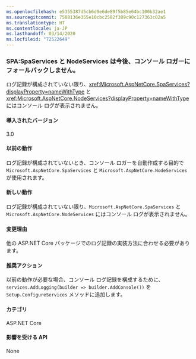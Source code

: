 ```yaml
---
ms.openlocfilehash: e5355387d5cb6d9e6de89f5b85e64bc100b32ae1
ms.sourcegitcommit: 7588136e355e10cbc2582f389c90c127363c02a5
ms.translationtype: HT
ms.contentlocale: ja-JP
ms.lasthandoff: 03/14/2020
ms.locfileid: "72522649"
---
```

### <a name="spas-spaservices-and-nodeservices-no-longer-fall-back-to-console-logger"></a>SPA:SpaServices と NodeServices は今後、コンソール ロガーにフォールバックしません。

ログ記録が構成されていない限り、<xref:Microsoft.AspNetCore.SpaServices?displayProperty=nameWithType> と <xref:Microsoft.AspNetCore.NodeServices?displayProperty=nameWithType> にはコンソール ログが表示されません。

#### <a name="version-introduced"></a>導入されたバージョン

3.0

#### <a name="old-behavior"></a>以前の動作

ログ記録が構成されていないとき、コンソール ロガーを自動作成する目的で `Microsoft.AspNetCore.SpaServices` と `Microsoft.AspNetCore.NodeServices` が使用されます。

#### <a name="new-behavior"></a>新しい動作

ログ記録が構成されていない限り、`Microsoft.AspNetCore.SpaServices` と `Microsoft.AspNetCore.NodeServices` にはコンソール ログが表示されません。

#### <a name="reason-for-change"></a>変更理由

他の ASP.NET Core パッケージでのログ記録の実装方法に合わせる必要があります。

#### <a name="recommended-action"></a>推奨アクション

以前の動作が必要な場合、コンソール ログ記録を構成するために、`services.AddLogging(builder => builder.AddConsole())` を `Setup.ConfigureServices` メソッドに追加します。

#### <a name="category"></a>カテゴリ

ASP.NET Core

#### <a name="affected-apis"></a>影響を受ける API

None

<!--

#### Affected APIs

Not detectable via API analysis

-->
